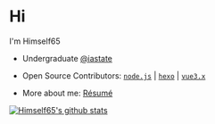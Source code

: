 # Hi

I'm Himself65

- Undergraduate [@iastate](https://github.com/iastate)

- Open Source Contributors: [`node.js`](https://github.com/nodejs/node) | [`hexo`](https://github.com/hexojs/hexo) | [`vue3.x`](https://github.com/vuejs/vue-next)

- More about me: [Résumé](https://github.com/Himself65/resume)

[![Himself65's github stats](https://github-readme-stats.vercel.app/api?username=Himself65)](https://github.com/anuraghazra/github-readme-stats)
